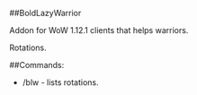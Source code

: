 ##BoldLazyWarrior

Addon for WoW 1.12.1 clients that helps warriors.

Rotations.

##Commands:
* /blw - lists rotations.